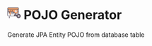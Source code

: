 <h1><img src="pojo-generator/src/main/resources/META-INF/pluginIcon.svg" height="30">&nbsp;POJO Generator</h1>

Generate JPA Entity POJO from database table
